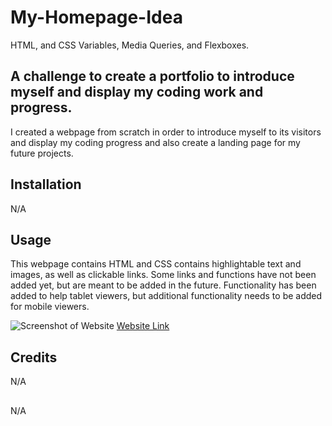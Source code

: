 # My-Homepage-Idea

HTML, and CSS Variables, Media Queries, and Flexboxes.

## A challenge to create a portfolio to introduce myself and display my coding work and progress.

I created a webpage from scratch in order to introduce myself to its visitors and display my coding progress and also create a landing page for my future projects. 

## Installation

N/A

## Usage
This webpage contains HTML and CSS contains highlightable text and images, as well as clickable links. Some links and functions have not been added yet, but are meant to be added in the future. Functionality has been added to help tablet viewers, but additional functionality needs to be added for mobile viewers.

![Screenshot of Website]()
[Website Link]()

## Credits

N/A

##

N/A

